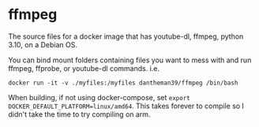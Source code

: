 # ffmpeg

The source files for a docker image that has youtube-dl, ffmpeg, python 3.10, on a Debian OS.

You can bind mount folders containing files you want to mess with and run ffmpeg, ffprobe,
or youtube-dl commands. i.e.

`docker run -it -v ./myfiles:/myfiles dantheman39/ffmpeg /bin/bash`

When building, if not using docker-compose, set `export DOCKER_DEFAULT_PLATFORM=linux/amd64`.
This takes forever to compile so I didn't take the time to try compiling on arm.